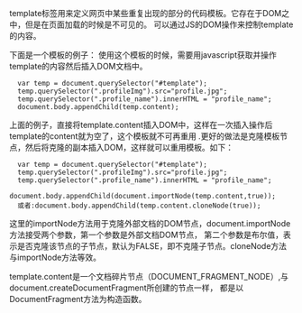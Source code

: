 template标签用来定义网页中某些重复出现的部分的代码模板。它存在于DOM之中，但是在页面加载的时候是不可见的。
可以通过JS的DOM操作来控制template的内容。 

下面是一个模板的例子：
    <template id="template">
      <div class="profile">
        <img src="" class="profileImg">
        <div class="profile_name"></div>
      </div>
    </template>
  使用这个模板的时候，需要用javascript获取并操作template的内容然后插入DOM文档中。
  
      var temp = document.querySelector("#template");
      temp.querySelector(".profileImg").src="profile.jpg";
      temp.querySelector(".profile_name").innerHTML = "profile_name";
      document.body.appendChild(temp.content);
  
  上面的例子，直接将template.content插入DOM中，这样在一次插入操作后template的content就为空了，这个模板就不可再重用
  .更好的做法是克隆模板节点，然后将克隆的副本插入DOM，这样就可以重用模板。如下：
  
      var temp = document.querySelector("#template");
      temp.querySelector(".profileImg").src="profile.jpg";
      temp.querySelector(".profile_name").innerHTML = "profile_name";
           document.body.appendChild(document.importNode(temp.content,true));
      或者:document.body.appendChild(temp.content.cloneNode(true));
      
  这里的importNode方法用于克隆外部文档的DOM节点，document.importNode方法接受两个参数，第一个参数是外部文档DOM节点，
  第二个参数是布尔值，表示是否克隆该节点的子节点，默认为FALSE，即不克隆子节点。cloneNode方法与importNode方法等效。
  
  template.content是一个文档碎片节点（DOCUMENT_FRAGMENT_NODE）,与document.createDocumentFragment所创建的节点一样，
  都是以DocumentFragment方法为构造函数。
  
